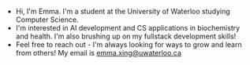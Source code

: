- Hi, I'm Emma. I'm a student at the University of Waterloo studying Computer Science.
- I'm interested in AI development and CS applications in biochemistry and health. I'm also brushing up on my fullstack development skills!
- Feel free to reach out - I'm always looking for ways to grow and learn from others! My email is emma.xing@uwaterloo.ca
<!---
emma-x1/emma-x1 is a ✨ special ✨ repository because its `README.md` (this file) appears on your GitHub profile.
You can click the Preview link to take a look at your changes.
--->

